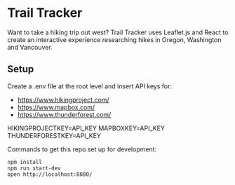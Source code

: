 # Trail Tracker

Want to take a hiking trip out west? Trail Tracker uses Leaflet.js and React to create an interactive experience researching hikes in Oregon, Washington and Vancouver.

## Setup

Create a .env file at the root level and insert API keys for:

* https://www.hikingproject.com/
* https://www.mapbox.com/
* https://www.thunderforest.com/

HIKINGPROJECTKEY=API_KEY
MAPBOXKEY=API_KEY
THUNDERFORESTKEY=API_KEY

Commands to get this repo set up for development:

```
npm install
npm run start-dev
open http://localhost:8080/
```
